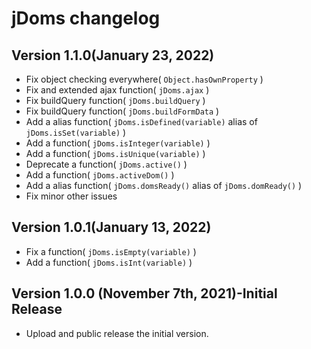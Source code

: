 # jDoms changelog

## Version 1.1.0(January 23, 2022)
* Fix object checking everywhere( `Object.hasOwnProperty` )
* Fix and extended ajax function( `jDoms.ajax` )
* Fix buildQuery function( `jDoms.buildQuery` )
* Fix buildQuery function( `jDoms.buildFormData` )
* Add a alias function( `jDoms.isDefined(variable)` alias of `jDoms.isSet(variable)` )
* Add a function( `jDoms.isInteger(variable)` )
* Add a function( `jDoms.isUnique(variable)` )
* Deprecate a function( `jDoms.active()` )
* Add a function( `jDoms.activeDom()` )
* Add a alias function( `jDoms.domsReady()` alias of `jDoms.domReady()` )
* Fix minor other issues

## Version 1.0.1(January 13, 2022)
* Fix a function( `jDoms.isEmpty(variable)` )
* Add a function( `jDoms.isInt(variable)` )

## Version 1.0.0 (November 7th, 2021)-Initial Release
* Upload and public release the initial version.